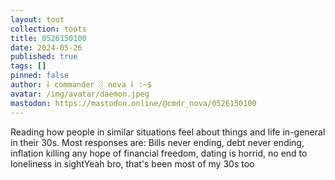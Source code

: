 ```yaml
---
layout: toot
collection: toots
title: 0526150100
date: 2024-05-26
published: true
tags: []
pinned: false
author: ⸸ commander ░ nova ⸸ :~$
avatar: /img/avatar/daemon.jpeg
mastodon: https://mastodon.online/@cmdr_nova/0526150100
---
```


Reading how people in similar situations feel about things and life in-general in their 30s. Most responses are: Bills never ending, debt never ending, inflation killing any hope of financial freedom, dating is horrid, no end to loneliness in sightYeah bro, that's been most of my 30s too
